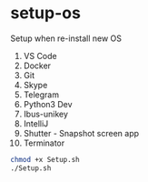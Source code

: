 # setup-os
Setup when re-install new OS
1. VS Code
2. Docker
3. Git
4. Skype
5. Telegram
6. Python3 Dev
7. Ibus-unikey
8. IntelliJ
9. Shutter - Snapshot screen app
10. Terminator
```bash
chmod +x Setup.sh
./Setup.sh
```
